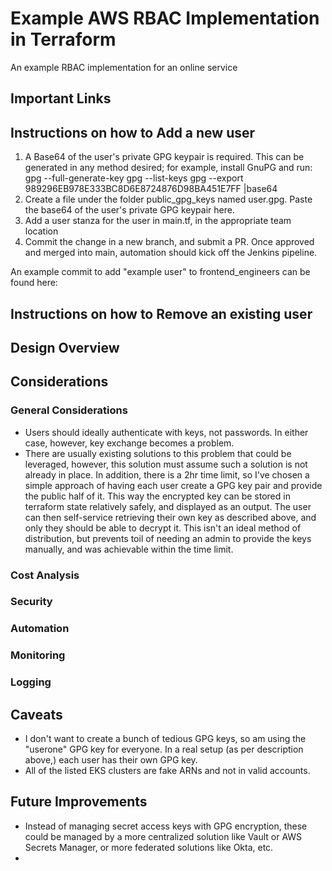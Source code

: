 # Example AWS RBAC Implementation in Terraform

An example RBAC implementation for an online service

## Important Links

## Instructions on how to Add a new user
1. A Base64 of the user's private GPG keypair is required.  This can be generated in any method desired; for example, install GnuPG and run:
    gpg --full-generate-key
    gpg --list-keys
    gpg --export 989296EB978E333BC8D6E8724876D98BA451E7FF |base64
2. Create a file under the folder public_gpg_keys named user.gpg.  Paste the base64 of the user's private GPG keypair here.
3. Add a user stanza for the user in main.tf, in the appropriate team location
4. Commit the change in a new branch, and submit a PR.  Once approved and merged into main, automation should kick off the Jenkins pipeline.

An example commit to add "example user" to frontend_engineers can be found here:  

## Instructions on how to Remove an existing user

## Design Overview

## Considerations
### General Considerations
- Users should ideally authenticate with keys, not passwords.  In either case, however, key exchange becomes a problem.
- There are usually existing solutions to this problem that could be leveraged, however, this solution must assume such a solution is not already in place.  In addition, there is a 2hr time limit, so I've chosen a simple approach of having each user create a GPG key pair and provide the public half of it.  This way the encrypted key can be stored in terraform state relatively safely, and displayed as an output.  The user can then self-service retrieving their own key as described above, and only they should be able to decrypt it.  This isn't an ideal method of distribution, but prevents toil of needing an admin to provide the keys manually, and was achievable within the time limit.
### Cost Analysis
### Security
### Automation
### Monitoring
### Logging

## Caveats
- I don't want to create a bunch of tedious GPG keys, so am using the "userone" GPG key for everyone.  In a real setup (as per description above,) each user has their own GPG key.
- All of the listed EKS clusters are fake ARNs and not in valid accounts.

## Future Improvements
- Instead of managing secret access keys with GPG encryption, these could be managed by a more centralized solution like Vault or AWS Secrets Manager, or more federated solutions like Okta, etc.
- 